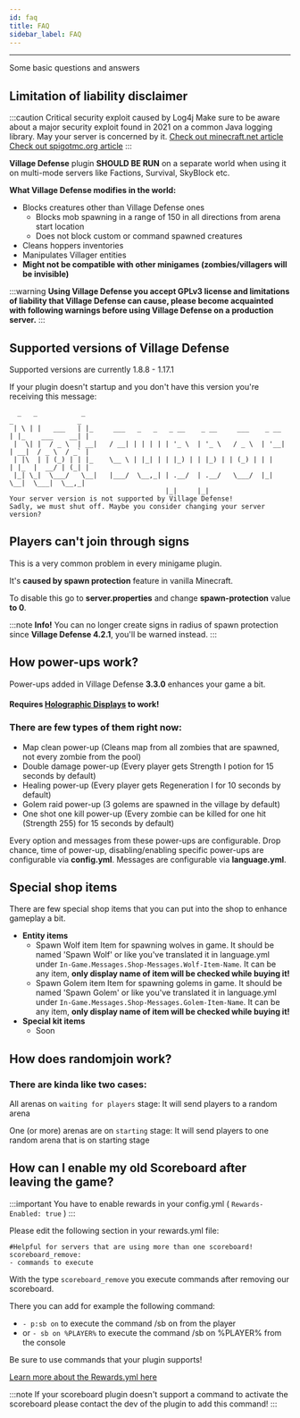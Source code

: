 ```yaml
---
id: faq
title: FAQ
sidebar_label: FAQ
---
```

--- 
Some basic questions and answers


## **Limitation of liability disclaimer**

:::caution  Critical security exploit caused by Log4j
Make sure to be aware about a major security exploit found in 2021 on a common Java logging library. May your server is concerned by it.
[Check out minecraft.net article](https://www.minecraft.net/en-us/article/important-message--security-vulnerability-java-edition "IMPORTANT MESSAGE: SECURITY VULNERABILITY IN JAVA EDITION")
[Check out spigotmc.org article](https://www.spigotmc.org/threads/spigot-security-releases-%E2%80%94-1-8-8%E2%80%931-18.537204/ "IMPORTANT MESSAGE: UPDATE YOUR SERVER JAR!")
:::

**Village Defense** plugin **SHOULD BE RUN** on a separate world when using it on multi-mode servers like Factions, Survival, SkyBlock etc.

**What Village Defense modifies in the world:**

* Blocks creatures other than Village Defense ones
  * Blocks mob spawning in a range of 150 in all directions from arena start location
  * Does not block custom or command spawned creatures
* Cleans hoppers inventories
* Manipulates Villager entities
* **Might not be compatible with other minigames \(zombies/villagers will be invisible\)**

:::warning
**Using Village Defense you accept GPLv3 license and limitations of liability that Village Defense can cause, please become acquainted with following warnings before using Village Defense on a production server.**
:::

## Supported versions of Village Defense

Supported versions are currently 1.8.8 - 1.17.1

If your plugin doesn't startup and you don't have this version you're receiving this message:

```text
  _   _           _                                                    _                _
 | \ | |   ___   | |_     ___   _   _   _ __    _ __     ___    _ __  | |_    ___    __| |
 |  \| |  / _ \  | __|   / __| | | | | | '_ \  | '_ \   / _ \  | '__| | __|  / _ \  / _` |
 | |\  | | (_) | | |_    \__ \ | |_| | | |_) | | |_) | | (_) | | |    | |_  |  __/ | (_| |
 |_| \_|  \___/   \__|   |___/  \__,_| | .__/  | .__/   \___/  |_|     \__|  \___|  \__,_|
                                       |_|     |_|
Your server version is not supported by Village Defense!
Sadly, we must shut off. Maybe you consider changing your server version?
```

## Players can't join through signs

This is a very common problem in every minigame plugin.

It's **caused by spawn protection** feature in vanilla Minecraft.

To disable this go to **server.properties** and change **spawn-protection** value **to 0**.

:::note
**Info!** You can no longer create signs in radius of spawn protection since **Village Defense 4.2.1**, you'll be warned instead.
:::

## How power-ups work?

Power-ups added in Village Defense **3.3.0** enhances your game a bit.

#### **Requires** [**Holographic Displays**](https://dev.bukkit.org/projects/holographic-displays) **to work!**

### **There are few types of them right now:**

* Map clean power-up \(Cleans map from all zombies that are spawned, not every zombie from the pool\)
* Double damage power-up \(Every player gets Strength I potion for 15 seconds by default\)
* Healing power-up \(Every player gets Regeneration I for 10 seconds by default\)
* Golem raid power-up \(3 golems are spawned in the village by default\)
* One shot one kill power-up \(Every zombie can be killed for one hit \(Strength 255\) for 15 seconds by default\)

Every option and messages from these power-ups are configurable. Drop chance, time of power-up, disabling/enabling specific power-ups are configurable via **config.yml**. Messages are configurable via **language.yml**.

## Special shop items

There are few special shop items that you can put into the shop to enhance gameplay a bit.

* **Entity items**
  * Spawn Wolf item Item for spawning wolves in game. It should be named 'Spawn Wolf' or like you've translated it in language.yml under `In-Game.Messages.Shop-Messages.Wolf-Item-Name`. It can be any item, **only display name of item will be checked while buying it!**
  * Spawn Golem item Item for spawning golems in game. It should be named 'Spawn Golem' or like you've translated it in language.yml under `In-Game.Messages.Shop-Messages.Golem-Item-Name`. It can be any item, **only display name of item will be checked while buying it!**
* **Special kit items**
  * Soon

## How does randomjoin work?

### There are kinda like two cases:

All arenas on `waiting for players` stage: It will send players to a random arena

One (or more) arenas are on `starting` stage: It will send players to one random arena that is on starting stage

## How can I enable my old Scoreboard after leaving the game?

:::important
You have to enable rewards in your config.yml ( `Rewards-Enabled: true` )
:::

Please edit the following section in your rewards.yml file:

    #Helpful for servers that are using more than one scoreboard!
    scoreboard_remove:
    - commands to execute

With the type `scoreboard_remove` you execute commands after removing our scoreboard.

There you can add for example the following command:
* `- p:sb on` to execute the command /sb on from the player
* or `- sb on %PLAYER%` to execute the command /sb on %PLAYER% from the console

Be sure to use commands that your plugin supports!

[Learn more about the Rewards.yml here](plugin-files-explained.md)

:::note
If your scoreboard plugin doesn't support a command to activate the scoreboard please contact the dev of the plugin to add this command!
:::